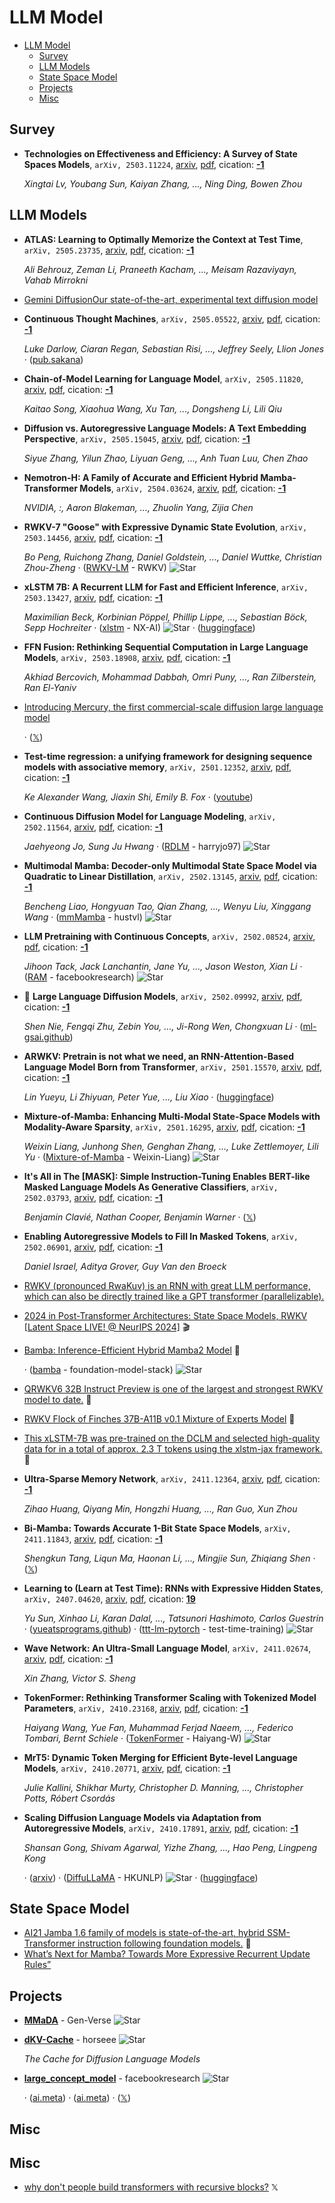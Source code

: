 # LLM Model

- [LLM Model](#llm-model) 
  - [Survey](#survey)
  - [LLM Models](#llm-models)
  - [State Space Model](#state-space-model)
  - [Projects](#projects)
  - [Misc](#misc)


## Survey

- **Technologies on Effectiveness and Efficiency: A Survey of State Spaces 
  Models**, `arXiv, 2503.11224`, [arxiv](http://arxiv.org/abs/2503.11224v1), [pdf](http://arxiv.org/pdf/2503.11224v1.pdf), cication: [**-1**](None) 

	 *Xingtai Lv, Youbang Sun, Kaiyan Zhang, ..., Ning Ding, Bowen Zhou*

## LLM Models

- **ATLAS: Learning to Optimally Memorize the Context at Test Time**, `arXiv, 2505.23735`, [arxiv](http://arxiv.org/abs/2505.23735v1), [pdf](http://arxiv.org/pdf/2505.23735v1.pdf), cication: [**-1**](None) 

	 *Ali Behrouz, Zeman Li, Praneeth Kacham, ..., Meisam Razaviyayn, Vahab Mirrokni*
- [Gemini DiffusionOur state-of-the-art, experimental text diffusion model](https://deepmind.google/models/gemini-diffusion/) 
- **Continuous Thought Machines**, `arXiv, 2505.05522`, [arxiv](http://arxiv.org/abs/2505.05522v2), [pdf](http://arxiv.org/pdf/2505.05522v2.pdf), cication: [**-1**](None) 

	 *Luke Darlow, Ciaran Regan, Sebastian Risi, ..., Jeffrey Seely, Llion Jones* · ([pub.sakana](https://pub.sakana.ai/ctm/))
- **Chain-of-Model Learning for Language Model**, `arXiv, 2505.11820`, [arxiv](http://arxiv.org/abs/2505.11820v1), [pdf](http://arxiv.org/pdf/2505.11820v1.pdf), cication: [**-1**](None) 

	 *Kaitao Song, Xiaohua Wang, Xu Tan, ..., Dongsheng Li, Lili Qiu*
- **Diffusion vs. Autoregressive Language Models: A Text Embedding 
  Perspective**, `arXiv, 2505.15045`, [arxiv](http://arxiv.org/abs/2505.15045v1), [pdf](http://arxiv.org/pdf/2505.15045v1.pdf), cication: [**-1**](None) 

	 *Siyue Zhang, Yilun Zhao, Liyuan Geng, ..., Anh Tuan Luu, Chen Zhao*
- **Nemotron-H: A Family of Accurate and Efficient Hybrid Mamba-Transformer 
  Models**, `arXiv, 2504.03624`, [arxiv](http://arxiv.org/abs/2504.03624v3), [pdf](http://arxiv.org/pdf/2504.03624v3.pdf), cication: [**-1**](None) 

	 *NVIDIA, :, Aaron Blakeman, ..., Zhuolin Yang, Zijia Chen*
- **RWKV-7 "Goose" with Expressive Dynamic State Evolution**, `arXiv, 2503.14456`, [arxiv](http://arxiv.org/abs/2503.14456v2), [pdf](http://arxiv.org/pdf/2503.14456v2.pdf), cication: [**-1**](None) 

	 *Bo Peng, Ruichong Zhang, Daniel Goldstein, ..., Daniel Wuttke, Christian Zhou-Zheng* · ([RWKV-LM](https://github.com/RWKV/RWKV-LM) - RWKV) ![Star](https://img.shields.io/github/stars/RWKV/RWKV-LM.svg?style=social&label=Star)
- **xLSTM 7B: A Recurrent LLM for Fast and Efficient Inference**, `arXiv, 2503.13427`, [arxiv](http://arxiv.org/abs/2503.13427v1), [pdf](http://arxiv.org/pdf/2503.13427v1.pdf), cication: [**-1**](None) 

	 *Maximilian Beck, Korbinian Pöppel, Phillip Lippe, ..., Sebastian Böck, Sepp Hochreiter* · ([xlstm](https://github.com/NX-AI/xlstm) - NX-AI) ![Star](https://img.shields.io/github/stars/NX-AI/xlstm.svg?style=social&label=Star) · ([huggingface](https://huggingface.co/NX-AI/xLSTM-7b))
- **FFN Fusion: Rethinking Sequential Computation in Large Language Models**, `arXiv, 2503.18908`, [arxiv](http://arxiv.org/abs/2503.18908v1), [pdf](http://arxiv.org/pdf/2503.18908v1.pdf), cication: [**-1**](None) 

	 *Akhiad Bercovich, Mohammad Dabbah, Omri Puny, ..., Ran Zilberstein, Ran El-Yaniv*
- [Introducing Mercury, the first commercial-scale diffusion large language model](https://www.inceptionlabs.ai/news) 

	 · ([𝕏](https://x.com/InceptionAILabs/status/1894847919624462794))
- **Test-time regression: a unifying framework for designing sequence models 
  with associative memory**, `arXiv, 2501.12352`, [arxiv](http://arxiv.org/abs/2501.12352v1), [pdf](http://arxiv.org/pdf/2501.12352v1.pdf), cication: [**-1**](None) 

	 *Ke Alexander Wang, Jiaxin Shi, Emily B. Fox* · ([youtube](https://www.youtube.com/watch?v=C7KnW8VFp4U&ab_channel=ASAPSeminarSeries))
- **Continuous Diffusion Model for Language Modeling**, `arXiv, 2502.11564`, [arxiv](http://arxiv.org/abs/2502.11564v1), [pdf](http://arxiv.org/pdf/2502.11564v1.pdf), cication: [**-1**](None) 

	 *Jaehyeong Jo, Sung Ju Hwang* · ([RDLM](https://github.com/harryjo97/RDLM) - harryjo97) ![Star](https://img.shields.io/github/stars/harryjo97/RDLM.svg?style=social&label=Star)
- **Multimodal Mamba: Decoder-only Multimodal State Space Model via 
  Quadratic to Linear Distillation**, `arXiv, 2502.13145`, [arxiv](http://arxiv.org/abs/2502.13145v1), [pdf](http://arxiv.org/pdf/2502.13145v1.pdf), cication: [**-1**](None) 

	 *Bencheng Liao, Hongyuan Tao, Qian Zhang, ..., Wenyu Liu, Xinggang Wang* · ([mmMamba](https://github.com/hustvl/mmMamba) - hustvl) ![Star](https://img.shields.io/github/stars/hustvl/mmMamba.svg?style=social&label=Star)
- **LLM Pretraining with Continuous Concepts**, `arXiv, 2502.08524`, [arxiv](http://arxiv.org/abs/2502.08524v1), [pdf](http://arxiv.org/pdf/2502.08524v1.pdf), cication: [**-1**](None) 

	 *Jihoon Tack, Jack Lanchantin, Jane Yu, ..., Jason Weston, Xian Li* · ([RAM](https://github.com/facebookresearch/RAM/tree/main/projects/cocomix) - facebookresearch) ![Star](https://img.shields.io/github/stars/facebookresearch/RAM.svg?style=social&label=Star)
- 🌟 **Large Language Diffusion Models**, `arXiv, 2502.09992`, [arxiv](http://arxiv.org/abs/2502.09992v1), [pdf](http://arxiv.org/pdf/2502.09992v1.pdf), cication: [**-1**](None) 

	 *Shen Nie, Fengqi Zhu, Zebin You, ..., Ji-Rong Wen, Chongxuan Li* · ([ml-gsai.github](https://ml-gsai.github.io/LLaDA-demo/))
- **ARWKV: Pretrain is not what we need, an RNN-Attention-Based Language 
  Model Born from Transformer**, `arXiv, 2501.15570`, [arxiv](http://arxiv.org/abs/2501.15570v1), [pdf](http://arxiv.org/pdf/2501.15570v1.pdf), cication: [**-1**](None) 

	 *Lin Yueyu, Li Zhiyuan, Peter Yue, ..., Liu Xiao* · ([huggingface](https://huggingface.co/RWKV-Red-Team/ARWKV-7B-Preview-0.1))
- **Mixture-of-Mamba: Enhancing Multi-Modal State-Space Models with 
  Modality-Aware Sparsity**, `arXiv, 2501.16295`, [arxiv](http://arxiv.org/abs/2501.16295v1), [pdf](http://arxiv.org/pdf/2501.16295v1.pdf), cication: [**-1**](None) 

	 *Weixin Liang, Junhong Shen, Genghan Zhang, ..., Luke Zettlemoyer, Lili Yu* · ([Mixture-of-Mamba](https://github.com/Weixin-Liang/Mixture-of-Mamba) - Weixin-Liang) ![Star](https://img.shields.io/github/stars/Weixin-Liang/Mixture-of-Mamba.svg?style=social&label=Star)
- **It's All in The [MASK]: Simple Instruction-Tuning Enables BERT-like 
  Masked Language Models As Generative Classifiers**, `arXiv, 2502.03793`, [arxiv](http://arxiv.org/abs/2502.03793v2), [pdf](http://arxiv.org/pdf/2502.03793v2.pdf), cication: [**-1**](None) 

	 *Benjamin Clavié, Nathan Cooper, Benjamin Warner* · ([𝕏](https://x.com/bclavie/status/1888963894296936616))
- **Enabling Autoregressive Models to Fill In Masked Tokens**, `arXiv, 2502.06901`, [arxiv](http://arxiv.org/abs/2502.06901v1), [pdf](http://arxiv.org/pdf/2502.06901v1.pdf), cication: [**-1**](None) 

	 *Daniel Israel, Aditya Grover, Guy Van den Broeck*
- [RWKV (pronounced RwaKuv) is an RNN with great LLM performance,            which can also be directly trained like a GPT transformer            (parallelizable).](https://www.rwkv.com/) 
- [2024 in Post-Transformer Architectures: State Space Models, RWKV [Latent Space LIVE! @ NeurIPS 2024]](http://www.youtube.com/playlist?list=PLWEAb1SXhjlfG63F03R52DZXpHzVB1_5j)  :clapper: 
- [Bamba: Inference-Efficient Hybrid Mamba2 Model](https://huggingface.co/blog/bamba)  🤗 

	 · ([bamba](https://github.com/foundation-model-stack/bamba) - foundation-model-stack) ![Star](https://img.shields.io/github/stars/foundation-model-stack/bamba.svg?style=social&label=Star)
- [QRWKV6 32B Instruct Preview is one of the largest and strongest RWKV model to date.](https://huggingface.co/recursal/QRWKV6-32B-Instruct-Preview-v0.1)  🤗 
- [RWKV Flock of Finches 37B-A11B v0.1 Mixture of Experts Model](https://huggingface.co/recursal/Finch-MoE-37B-A11B-v0.1-HF)  🤗 
- [This xLSTM-7B was pre-trained on the DCLM and selected high-quality data for in a total of approx. 2.3 T tokens using the xlstm-jax framework.](https://huggingface.co/NX-AI/xLSTM-7b)  🤗 
- **Ultra-Sparse Memory Network**, `arXiv, 2411.12364`, [arxiv](http://arxiv.org/abs/2411.12364v1), [pdf](http://arxiv.org/pdf/2411.12364v1.pdf), cication: [**-1**](None) 

	 *Zihao Huang, Qiyang Min, Hongzhi Huang, ..., Ran Guo, Xun Zhou*
- **Bi-Mamba: Towards Accurate 1-Bit State Space Models**, `arXiv, 2411.11843`, [arxiv](http://arxiv.org/abs/2411.11843v1), [pdf](http://arxiv.org/pdf/2411.11843v1.pdf), cication: [**-1**](None) 

	 *Shengkun Tang, Liqun Ma, Haonan Li, ..., Mingjie Sun, Zhiqiang Shen* · ([𝕏](https://x.com/omarsar0/status/1858878654736199850))
- **Learning to (Learn at Test Time): RNNs with Expressive Hidden States**, `arXiv, 2407.04620`, [arxiv](http://arxiv.org/abs/2407.04620v2), [pdf](http://arxiv.org/pdf/2407.04620v2.pdf), cication: [**19**](https://scholar.google.com/scholar?cites=4859112994803550513&as_sdt=2005&sciodt=0,5&hl=en&oe=ASCII) 

	 *Yu Sun, Xinhao Li, Karan Dalal, ..., Tatsunori Hashimoto, Carlos Guestrin* · ([yueatsprograms.github](https://yueatsprograms.github.io/ttt/home.html)) · ([ttt-lm-pytorch](https://github.com/test-time-training/ttt-lm-pytorch) - test-time-training) ![Star](https://img.shields.io/github/stars/test-time-training/ttt-lm-pytorch.svg?style=social&label=Star)
- **Wave Network: An Ultra-Small Language Model**, `arXiv, 2411.02674`, [arxiv](http://arxiv.org/abs/2411.02674v3), [pdf](http://arxiv.org/pdf/2411.02674v3.pdf), cication: [**-1**](None) 

	 *Xin Zhang, Victor S. Sheng*
- **TokenFormer: Rethinking Transformer Scaling with Tokenized Model 
  Parameters**, `arXiv, 2410.23168`, [arxiv](http://arxiv.org/abs/2410.23168v1), [pdf](http://arxiv.org/pdf/2410.23168v1.pdf), cication: [**-1**](None)

	 *Haiyang Wang, Yue Fan, Muhammad Ferjad Naeem, ..., Federico Tombari, Bernt Schiele* · ([TokenFormer](https://github.com/Haiyang-W/TokenFormer) - Haiyang-W) ![Star](https://img.shields.io/github/stars/Haiyang-W/TokenFormer.svg?style=social&label=Star)
- **MrT5: Dynamic Token Merging for Efficient Byte-level Language Models**, `arXiv, 2410.20771`, [arxiv](http://arxiv.org/abs/2410.20771v1), [pdf](http://arxiv.org/pdf/2410.20771v1.pdf), cication: [**-1**](None) 

	 *Julie Kallini, Shikhar Murty, Christopher D. Manning, ..., Christopher Potts, Róbert Csordás*
- **Scaling Diffusion Language Models via Adaptation from Autoregressive 
  Models**, `arXiv, 2410.17891`, [arxiv](http://arxiv.org/abs/2410.17891v1), [pdf](http://arxiv.org/pdf/2410.17891v1.pdf), cication: [**-1**](None)

	 *Shansan Gong, Shivam Agarwal, Yizhe Zhang, ..., Hao Peng, Lingpeng Kong*

	 · ([arxiv](https://arxiv.org/abs/2410.17891)) · ([DiffuLLaMA](https://github.com/HKUNLP/DiffuLLaMA) - HKUNLP) ![Star](https://img.shields.io/github/stars/HKUNLP/DiffuLLaMA.svg?style=social&label=Star) · ([huggingface](https://huggingface.co/diffusionfamily))

## State Space Model

- [AI21 Jamba 1.6 family of models is state-of-the-art, hybrid SSM-Transformer instruction following foundation models.](https://huggingface.co/ai21labs/AI21-Jamba-Large-1.6)  🤗 
- [What’s Next for Mamba? Towards More Expressive Recurrent Update Rules”](https://sustcsonglin.github.io/) 

## Projects

- [**MMaDA**](https://github.com/Gen-Verse/MMaDA) - Gen-Verse ![Star](https://img.shields.io/github/stars/Gen-Verse/MMaDA.svg?style=social&label=Star) 
- [**dKV-Cache**](https://github.com/horseee/dKV-Cache) - horseee ![Star](https://img.shields.io/github/stars/horseee/dKV-Cache.svg?style=social&label=Star) 

	 *The Cache for Diffusion Language Models*
- [**large_concept_model**](https://github.com/facebookresearch/large_concept_model) - facebookresearch ![Star](https://img.shields.io/github/stars/facebookresearch/large_concept_model.svg?style=social&label=Star) 

	 · ([ai.meta](https://ai.meta.com/blog/meta-fair-updates-agents-robustness-safety-architecture/)) · ([ai.meta](https://ai.meta.com/research/publications/large-concept-models-language-modeling-in-a-sentence-representation-space/)) · ([𝕏](https://x.com/melbayad/status/1867689627189952956))

## Misc
## Misc
- [why don't people build transformers with recursive blocks?](https://x.com/jxmnop/status/1894567121793028158)  𝕏 